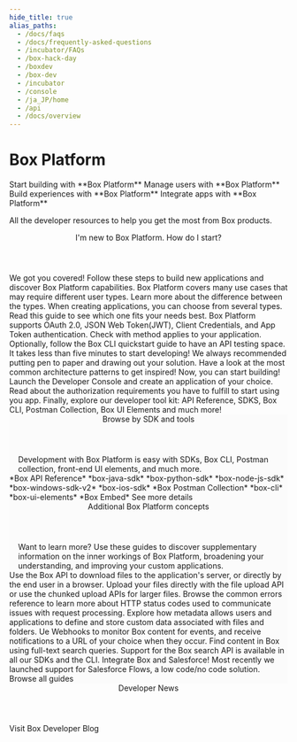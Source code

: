 ```yaml
---
hide_title: true
alias_paths:
  - /docs/faqs
  - /docs/frequently-asked-questions
  - /incubator/FAQs
  - /box-hack-day
  - /boxdev
  - /box-dev
  - /incubator
  - /console
  - /ja_JP/home
  - /api
  - /docs/overview
---
```


# Box Platform

<Banner>

  <BannerTitle>
    Start building with **Box Platform**
  </BannerTitle>
  <BannerTitle>
    Manage users with **Box Platform**
  </BannerTitle>
  <BannerTitle>
    Build experiences with **Box Platform**
  </BannerTitle>
  <BannerTitle>
    Integrate apps with **Box Platform**
  </BannerTitle>

  All the developer resources to help you get the most from Box products.

</Banner>

<!-- <Centered wide>
  <Header to='/guides' centered>
    Guides
  </Header>
  <GuidesList>
    Get started, learn tips and tricks, and discover how to use the Box 
    Platform API with our comprehensive guides. Here are six of the most used 
    guides to get you started.

    <GuideList href='/guides/authentication/'>
      Authentication
    </GuideList>
    <GuideList href='/guides/cli/quick-start/'>
      CLI Quick Start
    </GuideList>
    <GuideList href='/guides/tooling/postman/quick-start/'>
      Postman Quick Start
    </GuideList>
    <GuideList href='/guides/api-calls/permissions-and-errors/common-errors/'>
      Common Errors
    </GuideList>
    <GuideList href='/guides/api-calls/pagination/offset-based/'>
      API Pagination
    </GuideList>
    <GuideList href='/guides/embed/ui-elements/'>
      UI Elements
    </GuideList>
  </GuidesList>

  <More to='/guides' right>
    More Guides
  </More>
</Centered> -->

<Centered wide id="start-with-box-platform" >
  <Header centered>
    I'm new to Box Platform. How do I start?
  </Header>
    We got you covered! Follow these steps to build
    new applications and discover Box Platform capabilities.

  <TileGrid>
    <Tile type="users" title="1. Explore user types"
      href="/guides/getting-started/user-types/">
      Box Platform covers many use cases
      that may require different user types.
      Learn more about the 
      difference between the types.
    </Tile>
    <Tile type="apps" title="2. Understand application types"
      href="/guides/applications/select/">
      When creating applications, you can choose from several types.
      Read this guide to see which one fits your needs best.
    </Tile>
    <Tile type="authentication" title="3. Learn authentication methods"
      href="/guides/authentication/select/">
      Box Platform supports OAuth 2.0, JSON Web Token(JWT), Client
      Credentials, and App Token authentication. Check with method
      applies to your application.
    </Tile>
    <Tile type="cli" title="4. Set up Box CLI"
      href="/guides/cli/quick-start/">
      Optionally, follow the Box CLI quickstart
      guide to have an API testing space. It takes less than
      five minutes to start developing!
    </Tile>
    <Tile type="architecture" title="5. Create an architecture pattern"
      href="/guides/getting-started/architecture-patterns/">
      We always recommended putting pen to paper and drawing out your solution.
      Have a look at the most common architecture patterns to get inspired!
    </Tile>
    <Tile type="create" title="6. Create the application"
      href="https://app.box.com/developers/console">
      Now, you can start building! Launch the Developer Console and create an
      application of your choice.
    </Tile>
    <Tile type="authorize" title="7. Authorize the application"
      href="/guides/authorization/">
      Read about the authorization requirements you have to
      fulfill to start using you app.
    </Tile>
    <Tile type="code" title="8. Start coding"
      href="#sdks-and-tools">
      Finally, explore our developer tool kit: API Reference,
      SDKS, Box CLI, Postman Collection, Box UI Elements and much more!
    </Tile>
  </TileGrid>
</Centered>

<Centered wide>
  <FeaturedBoard type="community" />
</Centered>

<section id="sdks-and-tools" style="background-color: #FBFBFB;">
  <div style="padding: 0 16px">
    <Header centered>
      Browse by SDK and tools
    </Header>
      Development with Box Platform is easy with SDKs,
      Box CLI, Postman collection,
      front-end UI elements, and much more.
  </div>

  <TileSlider>
    <Tile type="box-orange" title="API Reference"
      href="/reference/">
      *Box API Reference*
    </Tile>
    <Tile type="java" title="Java SDK"
    href="https://github.com/box/box-java-sdk#readme">
      *box-java-sdk*
    </Tile>
    <Tile type="python" title="Python SDK"
    href="https://github.com/box/box-python-sdk#readme">
      *box-python-sdk*
    </Tile>
    <Tile type="node" title="Node.js SDK"
    href="https://github.com/box/box-node-sdk#readme">
      *box-node-js-sdk*
    </Tile>
    <Tile type="net" title=".NET SDK"
    href="https://github.com/box/box-windows-sdk-v2#readme">
      *box-windows-sdk-v2*
    </Tile>
    <Tile type="ios" title="iOS SDK"
    href="https://github.com/box/box-ios-sdk#readme">
      *box-ios-sdk*
    </Tile>
    <Tile type="postman" title="Postman collection"
      href="/guides/tooling/postman">
      *Box Postman Collection*
    </Tile>
    <Tile type="box-orange" title="Box CLI" href="/guides/cli/">
      *box-cli*
    </Tile>
    <Tile type="box-orange" title="Box UI Elements"
      href="/guides/embed/ui-elements/">
      *box-ui-elements*
    </Tile>
    <Tile type="box-orange" title="Box Embed" href="/guides/embed/box-embed/">
      *Box Embed*
    </Tile>
  </TileSlider>

  <More to='/sdks-and-tools/' center>
    See more details
  </More>
</section>

<!-- <Dark>
  <Centered wide>
    <Header to='/sdks-and-tools' centered>
      SDKS & Tools
    </Header>
    <SDKS>
      Development with Box Platform is made easier with SDKs for your
      programming language, a command line interface, front-end UI elements,
      and much more.

      <SDK language='python' href='https://github.com/box/box-python-sdk'>
        Python SDK
      </SDK>
      <SDK language='java' href='https://github.com/box/box-java-sdk'>
        Java SDK
      </SDK>
      <SDK language='node' href='https://github.com/box/box-node-sdk'>
        Node SDK
      </SDK>
      <SDK language='dotnet' href='https://github.com/box/box-windows-sdk'>
        Windows .NET SDK
      </SDK>
      <SDK language='cli' href='https://github.com/box/boxcli'>
        Box CLI
      </SDK>
      <SDK language='uielements' href='https://github.com/box/box-ui-elements'>
        UI Elements
      </SDK>
    </SDKS>

    <More to='/sdks-and-tools' right>
      More SDKs & Tools
    </More>
  </Centered>
</Dark> -->

<Centered wide>
  <FeaturedBoard type="sampleCode" />
</Centered>

<section id="additional-box-platform-concepts"
  style="background-color: #FBFBFB;">
  <div style="padding: 0 16px">
    <Header centered>
      Additional Box Platform concepts
    </Header>
      Want to learn more?
      Use these guides to discover supplementary information on the inner
      workings of Box Platform, broadening your understanding, and improving
      your custom applications.
  </div>

  <TileSlider>
    <Tile type="guide" title="Downloads" href="/guides/downloads/">
      Use the Box API to download files to the application's
      server, or directly by the end user in a browser.
    </Tile>
    <Tile type="guide" title="Uploads" href="/guides/uploads/">
      Upload your files directly with the file upload API or
      use the chunked upload APIs for larger files.
    </Tile>
    <Tile type="guide" title="Errors" 
    href="/guides/api-calls/permissions-and-errors/common-errors/">
      Browse the common errors reference to learn more about
      HTTP status codes used to communicate issues with request processing.
    </Tile>
    <Tile type="guide" title="Metadata" href="/guides/metadata/">
      Explore how metadata allows users and applications to
      define and store custom data associated with files and folders.
    </Tile>
    <Tile type="guide" title="Webhooks" href="/guides/webhooks/">
      Ue Webhooks to monitor Box content for events,
      and receive notifications to a URL of your choice when they occur.
    </Tile>
    <Tile type="guide" title="Search" 
      href="/guides/search/">
      Find content in Box using full-text
      search queries. Support for the Box search API is available
      in all our SDKs and the CLI.
    </Tile>
    <Tile type="guide" title="Salesforce"
      href="/guides/tooling/salesforce-toolkit/">
      Integrate Box and Salesforce! Most
      recently we launched support for Salesforce Flows, a low code/no code
      solution. 
    </Tile>
  </TileSlider>

  <More to='/guides/' center>
    Browse all guides
  </More>
</section>

<Centered wide>
  <Header to='https://medium.com/box-developer-blog' centered>
    Developer News
  </Header>

  <BlogCards />

  <More to='https://medium.com/box-developer-blog' centered>
    Visit Box Developer Blog
  </More>
</Centered>
